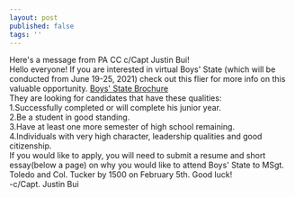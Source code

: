 ```yaml
---
layout: post
published: false
tags: ''
---
```

Here's a message from PA CC c/Capt Justin Bui!  
Hello everyone! If you are interested in virtual Boys' State (which will be conducted from June 19-25, 2021) check out this flier for more info on this valuable opportunity. 
[Boys' State Brochure](https://drive.google.com/file/d/1-TAFoX8rhYiDkzgLzuJhB8HfN4CqyrIp/view?fbclid=IwAR2i74xAvBzK9W_XQFqXjgQ8kOOSZYQpdPEHirQobEKPjD_YHlwRiiXGvlo)  
They are looking for candidates that have these qualities:  
1.Successfully completed or will complete his junior year.  
2.Be a student in good standing.  
3.Have at least one more semester of high school remaining.  
4.Individuals with very high character, leadership qualities and good citizenship.  
If you would like to apply, you will need to submit a resume and short essay(below a page) on why you would like to attend Boys' State to MSgt. Toledo and Col. Tucker by 1500 on February 5th.
Good luck!  
-c/Capt. Justin Bui
